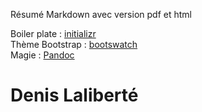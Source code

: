 Résumé Markdown avec version pdf et html

Boiler plate : [ initializr ](http://www.initializr.com/)  
Thème Bootstrap : [ bootswatch ](http://bootswatch.com/)  
Magie : [ Pandoc ](http://johnmacfarlane.net/pandoc/)  


Denis Laliberté
===============
